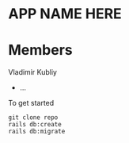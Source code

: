 # APP NAME HERE

# Members

Vladimir Kubliy



* ...

To get started
```
git clone repo
rails db:create
rails db:migrate
```


